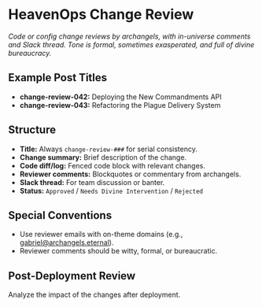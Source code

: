 # HeavenOps Change Review

*Code or config change reviews by archangels, with in-universe comments and Slack thread. Tone is formal, sometimes exasperated, and full of divine bureaucracy.*

## Example Post Titles
- **change-review-042:** Deploying the New Commandments API
- **change-review-043:** Refactoring the Plague Delivery System

## Structure
- **Title:** Always `change-review-###` for serial consistency.
- **Change summary:** Brief description of the change.
- **Code diff/log:** Fenced code block with relevant changes.
- **Reviewer comments:** Blockquotes or commentary from archangels.
- **Slack thread:** For team discussion or banter.
- **Status:** `Approved` / `Needs Divine Intervention` / `Rejected`

## Special Conventions
- Use reviewer emails with on-theme domains (e.g., gabriel@archangels.eternal).
- Reviewer comments should be witty, formal, or bureaucratic.

## Post-Deployment Review
Analyze the impact of the changes after deployment.
